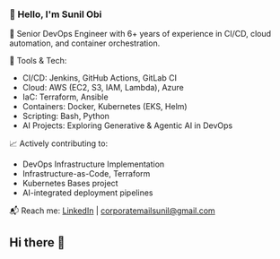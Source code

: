 ### 👋 Hello, I'm Sunil Obi
🚀 Senior DevOps Engineer with 6+ years of experience in CI/CD, cloud automation, and container orchestration.

🔧 Tools & Tech:  
- CI/CD: Jenkins, GitHub Actions, GitLab CI  
- Cloud: AWS (EC2, S3, IAM, Lambda), Azure  
- IaC: Terraform, Ansible  
- Containers: Docker, Kubernetes (EKS, Helm)  
- Scripting: Bash, Python  
- AI Projects: Exploring Generative & Agentic AI in DevOps  

📈 Actively contributing to:
- DevOps Infrastructure Implementation
- Infrastructure-as-Code, Terraform
- Kubernetes Bases project
- AI-integrated deployment pipelines

📬 Reach me: [LinkedIn](https://linkedin.com/in/sunilobi) | corporatemailsunil@gmail.com
## Hi there 👋

<!--
**Sunilobi/sunilobi** is a ✨ _special_ ✨ repository because its `README.md` (this file) appears on your GitHub profile.

Here are some ideas to get you started:

- 🔭 I’m currently working on ...
- 🌱 I’m currently learning ...
- 👯 I’m looking to collaborate on ...
- 🤔 I’m looking for help with ...
- 💬 Ask me about ...
- 📫 How to reach me: ...
- 😄 Pronouns: ...
- ⚡ Fun fact: ...
-->
